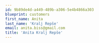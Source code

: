 ```yaml
---
id: 9b89de4d-a449-489b-a306-5e4b4866a303
blueprint: customers
first_name: Anita
last_name: 'Kralj Repše'
email: anita.biss@gmail.com
title: 'Anita Kralj Repše'
---
```

